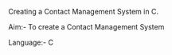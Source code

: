 Creating a Contact Management System in C.

Aim:- To create a Contact Management System

Language:- C
